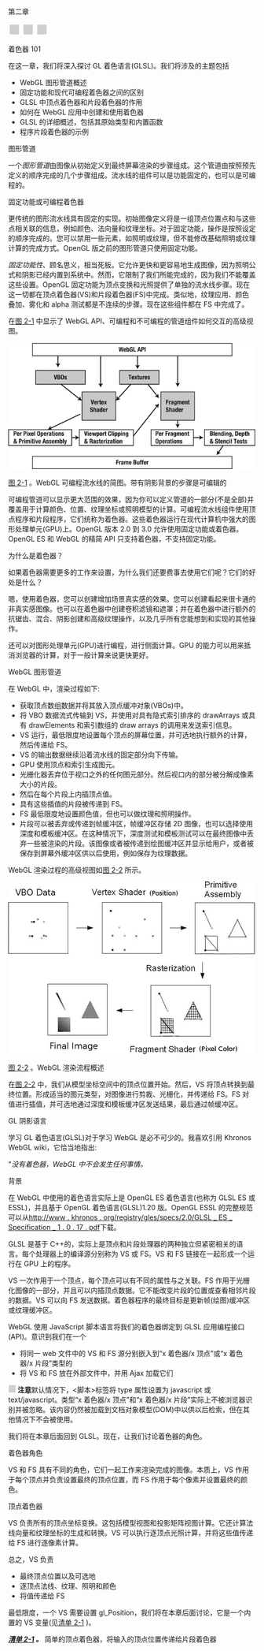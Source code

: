 第二章

![image](img/frontdot.jpg)

着色器 101

在这一章，我们将深入探讨 GL 着色语言(GLSL)。我们将涉及的主题包括

*   WebGL 图形管道概述
*   固定功能和现代可编程着色器之间的区别
*   GLSL 中顶点着色器和片段着色器的作用
*   如何在 WebGL 应用中创建和使用着色器
*   GLSL 的详细概述，包括其原始类型和内置函数
*   程序片段着色器的示例

图形管道

一个*图形管道*由图像从初始定义到最终屏幕渲染的步骤组成。这个管道由按照预先定义的顺序完成的几个步骤组成。流水线的组件可以是功能固定的，也可以是可编程的。

固定功能或可编程着色器

更传统的图形流水线具有固定的实现。初始图像定义将是一组顶点位置点和与这些点相关联的信息，例如颜色、法向量和纹理坐标。对于固定功能，操作是按照设定的顺序完成的。您可以禁用一些元素，如照明或纹理，但不能修改基础照明或纹理计算的完成方式。OpenGL 版之前的图形管道只使用固定功能。

*固定功能性*、顾名思义，相当死板。它允许更快和更容易地生成图像，因为照明公式和阴影已经内置到系统中。然而，它限制了我们所能完成的，因为我们不能覆盖这些设置。OpenGL 固定功能为顶点变换和光照提供了单独的流水线步骤。现在这一切都在顶点着色器(VS)和片段着色器(FS)中完成。类似地，纹理应用、颜色叠加、雾化和 alpha 测试都是不连续的步骤。现在这些组件都在 FS 中完成了。

在[图 2-1](#Fig1) 中显示了 WebGL API、可编程和不可编程的管道组件如何交互的高级视图。

![9781430239963_Fig02-01.jpg](img/9781430239963_Fig02-01.jpg)

[图 2-1](#_Fig1) 。WebGL 可编程流水线的简图。带有阴影背景的步骤是可编辑的

可编程管道可以显示更大范围的效果，因为你可以定义管道的一部分(不是全部)并覆盖用于计算颜色、位置、纹理坐标或照明模型的计算。可编程流水线组件使用顶点程序和片段程序，它们统称为着色器。这些着色器运行在现代计算机中强大的图形处理单元(GPU)上。OpenGL 版本 2.0 到 3.0 允许使用固定功能或着色器。OpenGL ES 和 WebGL 的精简 API 只支持着色器，不支持固定功能。

为什么是着色器？

如果着色器需要更多的工作来设置，为什么我们还要费事去使用它们呢？它们的好处是什么？

嗯，使用着色器，您可以创建增加场景真实感的效果。您可以创建看起来很卡通的非真实感图像。也可以在着色器中创建卷积滤镜和遮罩；并在着色器中进行额外的抗锯齿、混合、阴影创建和高级纹理操作，以及几乎所有您能想到和实现的其他操作。

还可以对图形处理单元(GPU)进行编程，进行侧面计算。GPU 的能力可以用来抵消浏览器的计算，对于一般计算来说更快更好。

WebGL 图形管道

在 WebGL 中，渲染过程如下:

*   获取顶点数组数据并将其放入顶点缓冲对象(VBOs)中。
*   将 VBO 数据流式传输到 VS，并使用对具有隐式索引排序的 drawArrays 或具有 drawElements 和索引数组的 draw arrays 的调用来发送索引信息。
*   VS 运行，最低限度地设置每个顶点的屏幕位置，并可选地执行额外的计算，然后传递给 FS。
*   VS 的输出数据继续沿着流水线的固定部分向下传输。
*   GPU 使用顶点和索引生成图元。
*   光栅化器丢弃位于视口之外的任何图元部分。然后视口内的部分被分解成像素大小的片段。
*   然后在每个片段上内插顶点值。
*   具有这些插值的片段被传递到 FS。
*   FS 最低限度地设置颜色值，但也可以做纹理和照明操作。
*   片段可以被丢弃或传递到帧缓冲区，帧缓冲区存储 2D 图像，也可以选择使用深度和模板缓冲区。在这种情况下，深度测试和模板测试可以在最终图像中丢弃一些被渲染的片段。该图像或者被传递到绘图缓冲区并显示给用户，或者被保存到屏幕外缓冲区供以后使用，例如保存为纹理数据。

WebGL 渲染过程的高级视图如[图 2-2](#Fig2) 所示。

![9781430239963_Fig02-02.jpg](img/9781430239963_Fig02-02.jpg)

[图 2-2](#_Fig2) 。WebGL 渲染流程概述

在[图 2-2](#Fig2) 中，我们从模型坐标空间中的顶点位置开始。然后，VS 将顶点转换到最终位置。形成适当的图元类型，对图像进行剪裁、光栅化，并传递给 FS。FS 对值进行插值，并可选地通过深度和模板缓冲区发送结果，最后通过帧缓冲区。

GL 阴影语言

学习 GL 着色语言(GLSL)对于学习 WebGL 是必不可少的。我喜欢引用 Khronos WebGL wiki，它恰当地指出:

"*没有着色器，WebGL 中不会发生任何事情。*

背景

在 WebGL 中使用的着色语言实际上是 OpenGL ES 着色语言(也称为 GLSL ES 或 ESSL)，并且基于 OpenGL 着色语言(GLSL)1.20 版。OpenGL ESSL 的完整规范可以从[http://www . khronos . org/registry/gles/specs/2.0/GLSL _ ES _ Specification _ 1 . 0 . 17 . pdf](http://www.khronos.org/registry/gles/specs/2.0/GLSL_ES_Specification_1.0.17.pdf)下载。

GLSL 是基于 C++的，实际上是顶点和片段处理器的两种独立但紧密相关的语言。每个处理器上的编译源分别称为 VS 或 FS。VS 和 FS 链接在一起形成一个运行在 GPU 上的程序。

VS 一次作用于一个顶点，每个顶点可以有不同的属性与之关联。FS 作用于光栅化图像的一部分，并且可以内插顶点数据。它不能改变片段的位置或查看相邻片段的数据。VS 可以向 FS 发送数据。着色器程序的最终目标是更新帧(绘图)缓冲区或纹理缓冲区。

WebGL 使用 JavaScript 脚本语言将我们的着色器绑定到 GLSL 应用编程接口(API)。意识到我们在一个

*   将同一 web 文件中的 VS 和 FS 源分别嵌入到“x 着色器/x 顶点”或“x 着色器/x 片段”类型的
*   将 VS 和 FS 放在外部文件中，并用 Ajax 加载它们

![image](img/sq.jpg) **注意**默认情况下，<脚本>标签将 type 属性设置为 javascript 或 text/javascript。类型“x 着色器/x 顶点”和“x 着色器/x 片段”实际上不被浏览器识别并被忽略。该内容仍然被加载到文档对象模型(DOM)中以供以后检索，但在其他情况下不会被使用。

我们将在本章后面回到 GLSL。现在，让我们讨论着色器的角色。

着色器角色

VS 和 FS 具有不同的角色，它们一起工作来渲染完成的图像。本质上，VS 作用于每个顶点并负责设置最终的顶点位置，而 FS 作用于每个像素并设置最终的颜色。

顶点着色器

VS 负责所有的顶点坐标变换。这包括模型视图和投影矩阵视图计算。它还计算法线向量和纹理坐标的生成和转换。VS 可以执行逐顶点光照计算，并将这些值传递给 FS 进行逐像素计算。

总之，VS 负责

*   最终顶点位置以及可选地
*   逐顶点法线、纹理、照明和颜色
*   将值传递给 FS

最低限度，一个 VS 需要设置 gl_Position，我们将在本章后面讨论，它是一个内置的 VS 变量(见[清单 2-1](#list1) )。

***[清单 2-1](#_list1) 。*** 简单的顶点着色器，将输入的顶点位置传递给片段着色器